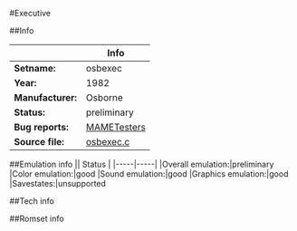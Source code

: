 #Executive

##Info

||Info|
|-----|-----|
|**Setname:**|osbexec
|**Year:**|1982
|**Manufacturer:**|Osborne
|**Status:**|preliminary
|**Bug reports:**|[MAMETesters](http://mametesters.org/view_all_set.php?type=1&temporary=y&search=osbexec.c)
|**Source file:**|[osbexec.c](https://github.com/mamedev/mame/blob/master/src/mess/drivers/osbexec.c)

##Emulation info
|| Status |
|-----|-----|
|Overall emulation:|preliminary
|Color emulation:|good
|Sound emulation:|good
|Graphics emulation:|good
|Savestates:|unsupported

##Tech info

##Romset info

<!--- START OF EDITED COMMENT DO NOT TOUCH TEXT ABOVE-->

